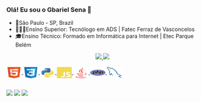 ### Olá! Eu sou o Gbariel Sena 👋

- 📍São Paulo - SP, Brazil
- 👨🏾‍💻Ensino Superior: Tecnólogo em ADS | Fatec Ferraz de Vasconcelos
- 🎓Ensino Técnico: Formado em Informática para Internet | Etec Parque Belém

<div align="center">
  <a href="https://github.com/Gabriel-Sena">
  <img height="150em" src="https://github-readme-stats.vercel.app/api?username=Gabriel-Sena&show_icons=true&theme=dark&include_all_commits=true&count_private=true"/>
  <img height="150em" src="https://github-readme-stats.vercel.app/api/top-langs/?username=Gabriel-Sena&layout=compact&langs_count=7&theme=dark"/>
</div>
<div style="display: inline_block"><br>
  <img align="center" alt="GBR-HTML" height="30" width="40" src="https://raw.githubusercontent.com/devicons/devicon/master/icons/html5/html5-original.svg">
  <img align="center" alt="GBR-CSS" height="30" width="40" src="https://raw.githubusercontent.com/devicons/devicon/master/icons/css3/css3-original.svg">
  <img align="center" alt="GBR-Python" height="30" width="40" src="https://raw.githubusercontent.com/devicons/devicon/master/icons/python/python-original.svg">
  <img align="center" alt="GBR-Js" height="30" width="40" src="https://raw.githubusercontent.com/devicons/devicon/master/icons/javascript/javascript-plain.svg">
  <img align="center" alt="GBR-Java" height="30" width="40" src="https://raw.githubusercontent.com/devicons/devicon/master/icons/java/java-plain.svg">
  <img align="center" alt="GBR-PHP" height="30" width="40" src="https://raw.githubusercontent.com/devicons/devicon/master/icons/php/php-original.svg">
  <img align="center" alt="GBR-MySQL" height="30" width="40" src="https://raw.githubusercontent.com/devicons/devicon/master/icons/mysql/mysql-original.svg">
</div>

  ##
  
<div>
  <a href= "https://www.instagram.com/sena_g01/" target="_blank" rel="noopener noreferrer"><img src="https://img.shields.io/badge/-Instagram-%23E4405F?style=for-the-badge&logo=instagram&logoColor=white" target="_blank" rel="noopener noreferrer"></a> 
  <a href = "mailto:gabrielscjesus@gmail.com" target="_blank" rel="noopener noreferrer"><img src="https://img.shields.io/badge/-Gmail-%23333?style=for-the-badge&logo=gmail&logoColor=white" target="_blank" rel="noopener noreferrer"></a>
  <a href= "https://www.linkedin.com/in/gabriel-sena-ab6782241/" target="_blank" rel="noopener noreferrer"><img src="https://img.shields.io/badge/-LinkedIn-%230077B5?style=for-the-badge&logo=linkedin&logoColor=white" target="_blank" rel="noopener noreferrer"></a>
</div>

